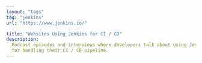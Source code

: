 ```yaml
---
layout: "tags"
tag: "jenkins"
url: "https://www.jenkins.io/"

title: "Websites Using Jenkins for CI / CD"
description:
  Podcast episodes and interviews where developers talk about using Jenkins 
  for handling their CI / CD pipeline.
---
```

